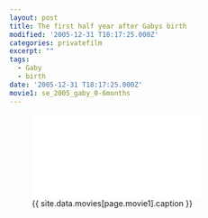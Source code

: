 ```yaml
---
layout: post
title: The first half year after Gabys birth
modified: '2005-12-31 T18:17:25.000Z'
categories: privatefilm
excerpt: ""
tags:
  - Gaby
  - birth
date: '2005-12-31 T18:17:25.000Z'
movie1: se_2005_gaby_0-6months
---
```


<figure>
<iframe src="{{ site.commonurl }}/movies/{{ site.data.movies[page.movie1].file }}" width="{{ site.data.movies[page.movie1].width }}" height="{{ site.data.movies[page.movie1].height }}" frameborder="0">
</iframe>
<figcaption> {{ site.data.movies[page.movie1].caption }} </figcaption>
</figure>
